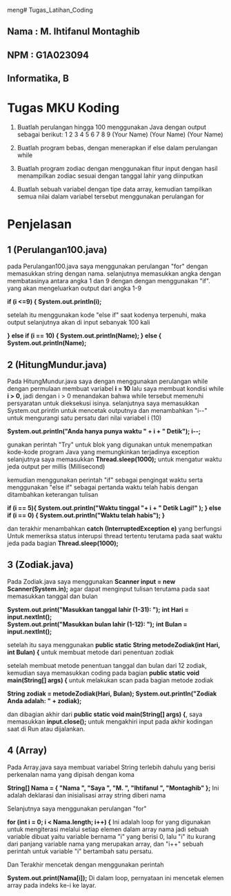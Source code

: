  meng# Tugas_Latihan_Coding
## Nama : M. Ihtifanul Montaghib
## NPM  : G1A023094
## Informatika, B

# Tugas MKU Koding

1. Buatlah perulangan hingga 100 menggunakan Java dengan output sebagai berikut:
   1
   2
   3
   4
   5
   6
   7
   8
   9
   (Your Name)
   (Your Name)
   (Your Name)

3. Buatlah program bebas, dengan menerapkan if else dalam perulangan while
4. Buatlah program zodiac dengan menggunakan fitur input dengan hasil menampilkan zodiac sesuai dengan tanggal lahir yang diinputkan
5. Buatlah sebuah variabel dengan tipe data array, kemudian tampilkan semua nilai dalam variabel tersebut menggunakan perulangan for

# Penjelasan

## 1 (Perulangan100.java)

pada Perulangan100.java saya menggunakan perulangan "for" dengan memasukkan string dengan nama. selanjutnya memasukkan angka dengan membatasinya antara angka 1 dan 9 dengan dengan menggunakan "if". yang akan mengeluarkan output dari angka 1-9

**if (i <=9) {
  System.out.println(i);**

setelah itu menggunakan kode "else if" saat kodenya terpenuhi, maka output selanjutnya akan di input sebanyak 100 kali

**} else if (i == 10) {
      System.out.println(Name);
  } else {
      System.out.println(Name);**

## 2 (HitungMundur.java)

Pada HitungMundur.java saya dengan menggunakan perulangan while dengan permulaan membuat variabel **i = 10**
lalu saya membuat kondisi while **i > 0**, jadi dengan i > 0 menandakan bahwa while tersebut memenuhi persyaratan untuk dieksekusi isinya.
selanjutnya saya memasukkan System.out.println untuk mencetak outputnya dan menambahkan "i--" untuk mengurangi satu persatu dari nilai variabel i (10)

**System.out.println("Anda hanya punya waktu " + i + " Detik");
   i--;**

gunakan perintah "Try" untuk blok yang digunakan untuk menempatkan kode-kode program Java yang memungkinkan terjadinya exception
selanjutnya saya memasukkan **Thread.sleep(1000);** untuk mengatur waktu jeda output per millis (Millisecond)

kemudian menggunakan perintah "if" sebagai pengingat waktu serta menggunakan "else if" sebagai pertanda waktu telah habis dengan ditambahkan keterangan tulisan

**if (i == 5){
       System.out.println("Waktu tinggal "+ i + " Detik Lagi!" );
   } else if (i == 0) {
       System.out.println("Waktu telah habis");
   }**

dan terakhir menambahkan **catch (InterruptedException e)** yang berfungsi Untuk memeriksa status interupsi thread tertentu terutama pada saat waktu jeda pada bagian **Thread.sleep(1000);**

## 3 (Zodiak.java)

Pada Zodiak.java saya menggunakan **Scanner input = new Scanner(System.in);** agar dapat menginput tulisan terutama pada saat memasukkan tanggal dan bulan

**System.out.print("Masukkan tanggal lahir (1-31): ");**
**int Hari = input.nextInt();**        
**System.out.print("Masukkan bulan lahir (1-12): ");**
**int Bulan = input.nextInt();**    

setelah itu saya menggunakan **public static String metodeZodiak(int Hari, int Bulan) {** untuk membuat metode dari penentuan zodiak

setelah membuat metode penentuan tanggal dan bulan dari 12 zodiak, kemudian saya memasukkan coding pada bagian **public static void main(String[] args) {** untuk melakukan scan pada bagian metode zodiak

**String zodiak = metodeZodiak(Hari, Bulan);
  System.out.println("Zodiak Anda adalah: " + zodiak);**

dan dibagian akhir dari **public static void main(String[] args) {**, saya memasukkan **input.close();** untuk mengakhiri input pada akhir kodingan saat di Run atau dijalankan.

  ## 4 (Array)

Pada Array.java saya membuat variabel String terlebih dahulu yang berisi perkenalan nama yang dipisah dengan koma

**String[] Nama = { "Nama ", "Saya ", "M. ", "Ihtifanul ", "Montaghib" };** Ini adalah deklarasi dan inisialisasi array string diberi nama

Selanjutnya saya menggunakan perulangan "for"

**for (int i = 0; i < Nama.length; i++) {** Ini adalah loop for yang digunakan untuk mengiterasi melalui setiap elemen dalam array nama jadi sebuah variable dibuat yaitu variable bernama "i" yang berisi 0, lalu "i" itu kurang dari panjang variable nama yang merupakan array, dan "i++" sebuah perintah untuk variable "i" bertambah satu persatu.

Dan Terakhir mencetak dengan menggunakan perintah

**System.out.print(Nama[i]);** Di dalam loop, pernyataan ini mencetak elemen array pada indeks ke-i ke layar.
